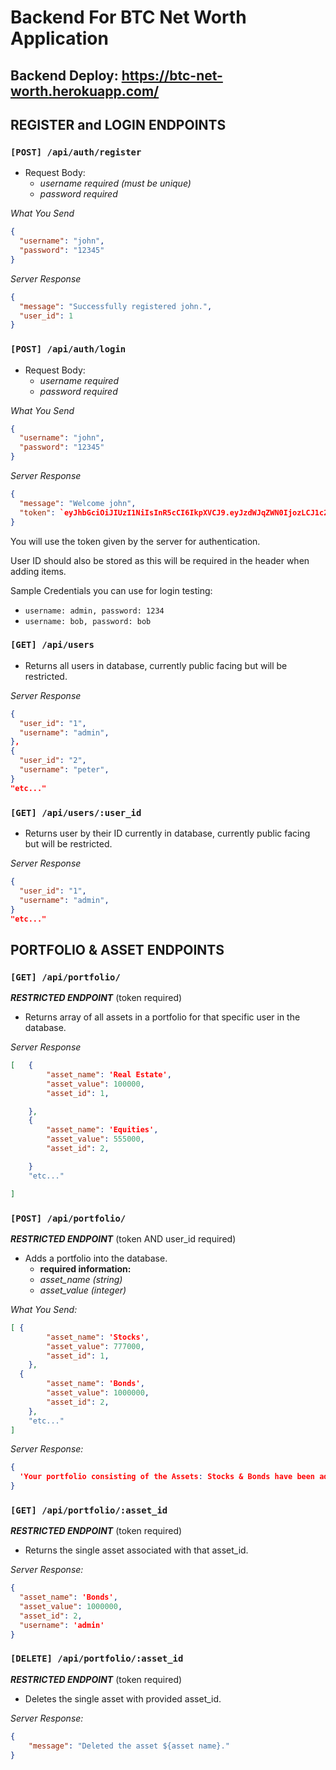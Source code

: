# <p>Backend For BTC Net Worth Application</P>

## <p>Backend Deploy: https://btc-net-worth.herokuapp.com/</p>

## REGISTER and LOGIN ENDPOINTS

### `[POST] /api/auth/register`

- Request Body:
  - _username required (must be unique)_
  - _password required_

_What You Send_

```json
{
  "username": "john",
  "password": "12345"
}
```

_Server Response_

```json
{
  "message": "Successfully registered john.",
  "user_id": 1
}
```

### `[POST] /api/auth/login`

- Request Body:
  - _username required_
  - _password required_

_What You Send_

```json
{
  "username": "john",
  "password": "12345"
}
```

_Server Response_

```json
{
  "message": "Welcome john",
  "token": `eyJhbGciOiJIUzI1NiIsInR5cCI6IkpXVCJ9.eyJzdWJqZWN0IjozLCJ1c2VybmFtZSI6ImJvYiIsImlhdCI6MTY0NjMyNjE1NCwiZXhwIjoxNjQ2NDEyNTU0fQ.-J1wwMHT_H8C1CixAyoc0NFGQmTtvgr_yGDBK8dEZWs`
}
```

<p>You will use the token given by the server for authentication.</p>
<p>User ID should also be stored as this will be required in the header when adding items.</p>

<p>Sample Credentials you can use for login testing:</p>

- `username: admin, password: 1234`
- `username: bob, password: bob`

### `[GET] /api/users`

- Returns all users in database, currently public facing but will be restricted.

_Server Response_

```json
{
  "user_id": "1",
  "username": "admin",
},
{
  "user_id": "2",
  "username": "peter",
}
"etc..."
```

### `[GET] /api/users/:user_id`

- Returns user by their ID currently in database, currently public facing but will be restricted.

_Server Response_

```json
{
  "user_id": "1",
  "username": "admin",
}
"etc..."
```

## PORTFOLIO & ASSET ENDPOINTS

### `[GET] /api/portfolio/`

**_RESTRICTED ENDPOINT_** (token required)

- Returns array of all assets in a portfolio for that specific user in the database.

_Server Response_

```json
[   {
        "asset_name": 'Real Estate',
        "asset_value": 100000,
        "asset_id": 1,

    },
    {
        "asset_name": 'Equities',
        "asset_value": 555000,
        "asset_id": 2,

    }
    "etc..."

]

```
### `[POST] /api/portfolio/`

**_RESTRICTED ENDPOINT_** (token AND user_id required)

- Adds a portfolio into the database. 
  - **required information:**
  - _asset_name (string)_
  - _asset_value (integer)_

_What You Send:_

```json
[ {
        "asset_name": 'Stocks',
        "asset_value": 777000,
        "asset_id": 1,
    },
  {
        "asset_name": 'Bonds',
        "asset_value": 1000000,
        "asset_id": 2,
    },
    "etc..."
]
```

_Server Response:_

```json
{
  'Your portfolio consisting of the Assets: Stocks & Bonds have been added'
}
```

### `[GET] /api/portfolio/:asset_id`

**_RESTRICTED ENDPOINT_** (token required)

- Returns the single asset associated with that asset_id. 

_Server Response:_

```json
{
  "asset_name": 'Bonds',
  "asset_value": 1000000,
  "asset_id": 2,
  "username": 'admin'
}
```

### `[DELETE] /api/portfolio/:asset_id`

**_RESTRICTED ENDPOINT_** (token required)

- Deletes the single asset with provided asset_id.

_Server Response:_

```json
{
    "message": "Deleted the asset ${asset name}."
}
```